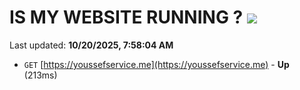 # IS MY WEBSITE RUNNING ? [![](https://img.shields.io/static/v1?label=Sponsor&message=%E2%9D%A4&logo=GitHub&color=%23fe8e86)](https://github.com/sponsors/Youssef-Lehmam)

Last updated: **10/20/2025, 7:58:04 AM**

- `GET` [https://youssefservice.me](https://youssefservice.me) - **Up** (213ms)
